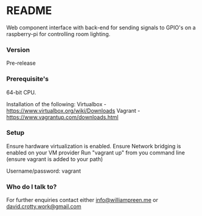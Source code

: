 # README #

Web component interface with back-end for sending signals to GPIO's on a raspberry-pi for controlling room lighting.

### Version ###

Pre-release

### Prerequisite's ###

64-bit CPU.

Installation of the following:
Virtualbox - https://www.virtualbox.org/wiki/Downloads
Vagrant - https://www.vagrantup.com/downloads.html

### Setup ###

Ensure hardware virtualization is enabled.
Ensure Network bridging is enabled on your VM provider
Run "vagrant up" from you command line (ensure vagrant is added to your path)

Username/password: vagrant

### Who do I talk to? ###

For further enquiries contact either info@williampreen.me or david.crotty.work@gmail.com
